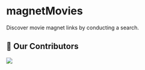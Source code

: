# magnetMovies

Discover movie magnet links by conducting a search.

## :handshake: Our Contributors
<a href="hhttps://github.com//adithyapaib/magnetMovies/graphs/contributors">
  <img src="https://contrib.rocks/image?repo=/adithyapaib/magnetMovies" />
</a>

